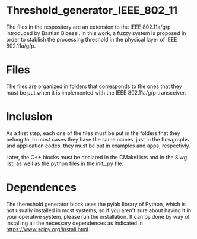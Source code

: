 # Threshold_generator_IEEE_802_11
The files in the respository are an extension to the IEEE 802.11a/g/p introduced by Bastian Bloessl. In this work, a fuzzy system is proposed in order to stablish the processing threshold in the physical layer of IEEE 802.11a/g/p.

# Files
The files are organized in folders that corresponds to the ones that they must be put when it is implemented with the IEEE 802.11a/g/p transceiver.

# Inclusion
As a first step, each one of the files must be put in the folders that they belong to. In most cases they have the same names, just in the flowgraphs and application codes, they must be put in examples and apps, respectivly.

Later, the C++ blocks must be declared in the CMakeLists and in the Siwg list, as well as the python files in the init_.py file.

# Dependences

The thereshold generator block uses the pylab library of Python, which is not usually installed in most systems, so if you aren't sure about having it in your operative system, please run the installation. It can by done by way of installing all the necessary dependences as indicated in https://www.scipy.org/install.html.

